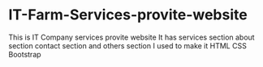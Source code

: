 # IT-Farm-Services-provite-website
This is IT Company services provite website   It has services section about section contact section and others section   I used to make it HTML CSS Bootstrap 
